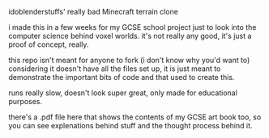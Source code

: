 idoblenderstuffs' really bad Minecraft terrain clone

i made this in a few weeks for my GCSE school project just to look into the computer science behind voxel worlds.
it's not really any good, it's just a proof of concept, really.

this repo isn't meant for anyone to fork (i don't know why you'd want to) considering it doesn't have all the files set up,
it is just meant to demonstrate the important bits of code and that used to create this.

runs really slow, doesn't look super great, only made for educational purposes.

there's a .pdf file here that shows the contents of my GCSE art book too, so you can see explenations behind stuff and the thought process behind it.
